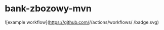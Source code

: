 # bank-zbozowy-mvn
![example workflow](https://github.com/<user>/<repo>/actions/workflows/<file>
/badge.svg)
